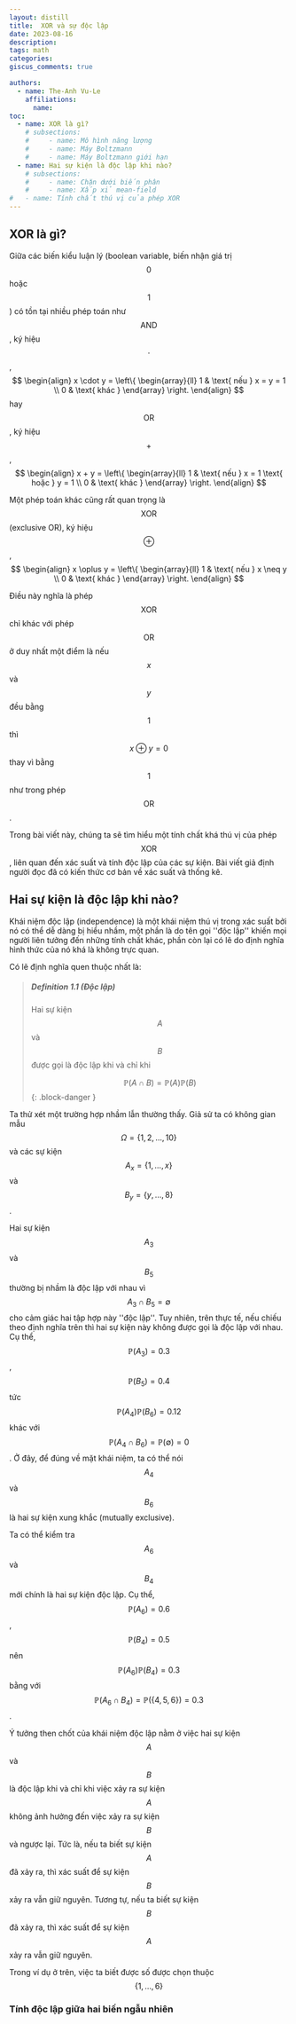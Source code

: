```yaml
---
layout: distill
title:  XOR và sự độc lập 
date: 2023-08-16
description:
tags: math
categories: 
giscus_comments: true

authors:
  - name: The-Anh Vu-Le
    affiliations:
      name: 
toc:
  - name: XOR là gì?
    # subsections:
    #     - name: Mô hình năng lượng
    #     - name: Máy Boltzmann
    #     - name: Máy Boltzmann giới hạn
  - name: Hai sự kiện là độc lập khi nào?
    # subsections:
    #     - name: Chặn dưới biến phân
    #     - name: Xấp xỉ mean-field
#   - name: Tính chất thú vị của phép XOR
---
```


## XOR là gì?

Giữa các biến kiểu luận lý (boolean variable, biến nhận giá trị $$0$$ hoặc $$1$$) có tồn tại nhiều phép toán như $$\text{AND}$$, ký hiệu $$\cdot$$,
$$
\begin{align}
    x \cdot y = \left\{
        \begin{array}{ll}
            1 & \text{ nếu } x = y = 1 \\
            0 & \text{ khác }
        \end{array}
    \right.
\end{align}
$$
hay $$\text{OR}$$, ký hiệu $$+$$, 
$$
\begin{align}
    x + y = \left\{
        \begin{array}{ll}
            1 & \text{ nếu } x = 1 \text{ hoặc } y = 1 \\
            0 & \text{ khác }
        \end{array}
    \right.
\end{align}
$$

Một phép toán khác cũng rất quan trọng là $$\text{XOR}$$ (exclusive OR), ký hiệu $$\oplus$$,
$$
\begin{align}
    x \oplus y = \left\{
        \begin{array}{ll}
            1 & \text{ nếu } x \neq y \\
            0 & \text{ khác }
        \end{array}
    \right.
\end{align}
$$

Điều này nghĩa là phép $$\text{XOR}$$ chỉ khác với phép $$\text{OR}$$ ở duy nhất một điểm là nếu $$x$$ và $$y$$ đều bằng $$1$$ thì $$x \oplus y = 0$$ thay vì bằng $$1$$ như trong phép $$\text{OR}$$.

Trong bài viết này, chúng ta sẽ tìm hiểu một tính chất khá thú vị của phép $$\text{XOR}$$, liên quan đến xác suất và tính độc lập của các sự kiện. Bài viết giả định người đọc đã có kiến thức cơ bản về xác suất và thống kê.

## Hai sự kiện là độc lập khi nào?

Khái niệm độc lập (independence) là một khái niệm thú vị trong xác suất bởi nó có thể dễ dàng bị hiểu nhầm, một phần là do tên gọi ''độc lập'' khiến mọi người liên tưởng đến những tính chất khác, phần còn lại có lẽ do định nghĩa hình thức của nó khá là không trực quan.

Có lẽ định nghĩa quen thuộc nhất là: 

> ##### Definition 1.1 (Độc lập)
> Hai sự kiện $$A$$ và $$B$$ được gọi là độc lập khi và chỉ khi 
> 
> $$
>   \mathbb{P}(A \cap B) = \mathbb{P}(A) \mathbb{P}(B)
> $$
{: .block-danger }

Ta thử xét một trường hợp nhầm lẫn thường thấy. Giả sử ta có không gian mẫu $$\Omega = \{1, 2, \dots, 10\}$$ và các sự kiện $$A_x = \{1, \dots, x\}$$ và $$B_y = \{y, \dots, 8\}$$. 

Hai sự kiện $$A_3$$ và $$B_5$$ thường bị nhầm là độc lập với nhau vì $$A_3 \cap B_5 = \emptyset$$ cho cảm giác hai tập hợp này ''độc lập''. Tuy nhiên, trên thực tế, nếu chiếu theo định nghĩa trên thì hai sự kiện này không được gọi là độc lập với nhau. Cụ thể, $$\mathbb{P}(A_3) = 0.3$$, $$\mathbb{P}(B_5) = 0.4$$ tức $$\mathbb{P}(A_4) \mathbb{P}(B_6) = 0.12$$ khác với $$\mathbb{P}(A_4 \cap B_6) = \mathbb{P}(\emptyset) = 0$$. Ở đây, để đúng về mặt khái niệm, ta có thể nói $$A_4$$ và $$B_6$$ là hai sự kiện xung khắc (mutually exclusive).

Ta có thể kiểm tra $$A_6$$ và $$B_4$$ mới chính là hai sự kiện độc lập. Cụ thể, $$\mathbb{P}(A_6) = 0.6$$, $$\mathbb{P}(B_4) = 0.5$$ nên $$\mathbb{P}(A_6) \mathbb{P}(B_4) = 0.3$$ bằng với $$\mathbb{P}(A_6 \cap B_4) = \mathbb{P}(\{4, 5, 6\}) = 0.3$$.

Ý tưởng then chốt của khái niệm độc lập nằm ở việc hai sự kiện $$A$$ và $$B$$ là độc lập khi và chỉ khi việc xảy ra sự kiện $$A$$ không ảnh hưởng đến việc xảy ra sự kiện $$B$$ và ngược lại. Tức là, nếu ta biết sự kiện $$A$$ đã xảy ra, thì xác suất để sự kiện $$B$$ xảy ra vẫn giữ nguyên. Tương tự, nếu ta biết sự kiện $$B$$ đã xảy ra, thì xác suất để sự kiện $$A$$ xảy ra vẫn giữ nguyên.

Trong ví dụ ở trên, việc ta biết được số được chọn thuộc $$\{1, \dots, 6\}$$

### Tính độc lập giữa hai biến ngẫu nhiên